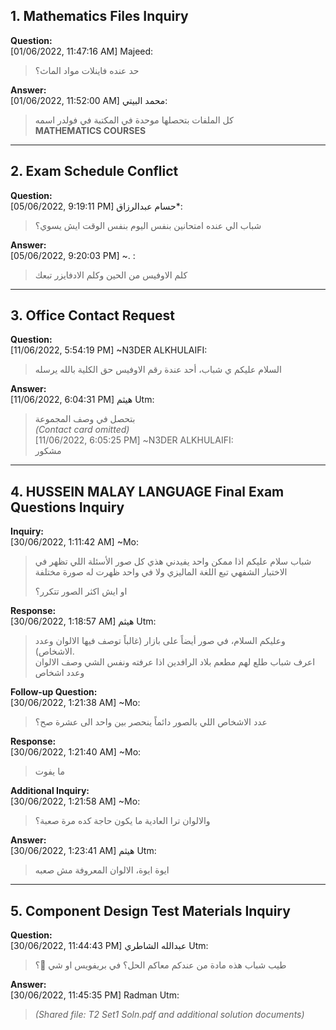 ## 1. Mathematics Files Inquiry

**Question:**  
[01/06/2022, 11:47:16 AM] Majeed:  
> حد عنده فاينلات مواد الماث؟

**Answer:**  
[01/06/2022, 11:52:00 AM] محمد البيتي:  
> كل الملفات بتحصلها موحدة في المكتبة في فولدر اسمه  
> **MATHEMATICS COURSES**

---

## 2. Exam Schedule Conflict

**Question:**  
[05/06/2022, 9:19:11 PM] حسام عبدالرزاق*:  
> شباب الي عنده امتحانين بنفس اليوم بنفس الوقت ايش يسوي؟

**Answer:**  
[05/06/2022, 9:20:03 PM] ~. :  
> كلم الاوفيس من الحين وكلم الادفايزر تبعك

---

## 3. Office Contact Request

**Question:**  
[11/06/2022, 5:54:19 PM] ~N3DER ALKHULAIFI:  
> السلام عليكم ي شباب، أحد عندة رقم الاوفيس حق الكلية بالله يرسله

**Answer:**  
[11/06/2022, 6:04:31 PM] هيثم Utm:  
> بتحصل في وصف المجموعة  
*(Contact card omitted)*  
[11/06/2022, 6:05:25 PM] ~N3DER ALKHULAIFI:  
> مشكور

---

## 4. HUSSEIN MALAY LANGUAGE Final Exam Questions Inquiry

**Inquiry:**  
[30/06/2022, 1:11:42 AM] ~Mo:  
> شباب سلام عليكم اذا ممكن واحد يفيدني هذي كل صور الأسئلة اللي تظهر في الاختبار الشفهي تبع اللغة الماليزي ولا في واحد ظهرت له صورة مختلفة  
>  
> او ايش اكثر الصور تتكرر؟

**Response:**  
[30/06/2022, 1:18:57 AM] هيثم Utm:  
> وعليكم السلام، في صور أيضاً على بازار (غالباً توصف فيها الالوان وعدد الاشخاص).  
> اعرف شباب طلع لهم مطعم بلاد الرافدين اذا عرفته ونفس الشي وصف الالوان وعدد اشخاص

**Follow-up Question:**  
[30/06/2022, 1:21:38 AM] ~Mo:  
> عدد الاشخاص اللي بالصور دائماً ينحصر بين واحد الى عشرة صح؟

**Response:**  
[30/06/2022, 1:21:40 AM] ~Mo:  
> ما يفوت

**Additional Inquiry:**  
[30/06/2022, 1:21:58 AM] ~Mo:  
> والالوان ترا العادية ما يكون حاجة كده مرة صعبة؟

**Answer:**  
[30/06/2022, 1:23:41 AM] هيثم Utm:  
> ايوة ايوة، الالوان المعروفة مش صعبه

---

## 5. Component Design Test Materials Inquiry

**Question:**  
[30/06/2022, 11:44:43 PM] عبدالله الشاطري Utm:  
> طيب شباب هذه مادة من عندكم معاكم الحل؟ في بريفويس او شي 🌚؟

**Answer:**  
[30/06/2022, 11:45:35 PM] Radman Utm:  
> *(Shared file: T2 Set1 Soln.pdf and additional solution documents)*
